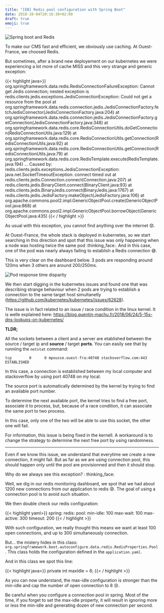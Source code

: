 ```yaml
---
title: "[EN] Redis pool configuration with Spring Boot"
date: 2018-10-04T20:16:38+02:00
draft: true
emoji: true
---
```


![Spring boot and Redis](https://sdqali.in//images/redis-spring-boot.png)

To make our CMS fast and efficient, we obviously use caching. At Ouest-France, we choosed Redis.

But sometimes, after a brand new deployement on our kubernetes we were experiencing a lot more of cache MISS and this very strange and generic exception:

{{< highlight java>}}
org.springframework.data.redis.RedisConnectionFailureException: Cannot get Jedis connection; nested exception is redis.clients.jedis.exceptions.JedisConnectionException: Could not get a resource from the pool
	at org.springframework.data.redis.connection.jedis.JedisConnectionFactory.fetchJedisConnector(JedisConnectionFactory.java:204)
	at org.springframework.data.redis.connection.jedis.JedisConnectionFactory.getConnection(JedisConnectionFactory.java:348)
	at org.springframework.data.redis.core.RedisConnectionUtils.doGetConnection(RedisConnectionUtils.java:129)
	at org.springframework.data.redis.core.RedisConnectionUtils.getConnection(RedisConnectionUtils.java:92)
	at org.springframework.data.redis.core.RedisConnectionUtils.getConnection(RedisConnectionUtils.java:79)
	at org.springframework.data.redis.core.RedisTemplate.execute(RedisTemplate.java:194)
    ...
Caused by: redis.clients.jedis.exceptions.JedisConnectionException: java.net.SocketTimeoutException: connect timed out
	at redis.clients.jedis.Connection.connect(Connection.java:207)
	at redis.clients.jedis.BinaryClient.connect(BinaryClient.java:93)
	at redis.clients.jedis.BinaryJedis.connect(BinaryJedis.java:1767)
	at redis.clients.jedis.JedisFactory.makeObject(JedisFactory.java:106)
	at org.apache.commons.pool2.impl.GenericObjectPool.create(GenericObjectPool.java:868)
	at org.apache.commons.pool2.impl.GenericObjectPool.borrowObject(GenericObjectPool.java:435)
{{< / highlight >}}

As usual with this exception, you cannot find anything over the internet :worried:.

At Ouest-France, the whole stack is deployed in kubernetes, so we start searching in this direction and spot that this issue was only happening when a node was hosting twice the same pod :thinking_face:. And in this case, one of the pod was nearly always failing to establish a Redis connection :sweat_smile:.

This is very clear on the dashboard below. 3 pods are responding around 120ms when 3 others are around 200/250ms.

![Pod response time disparity](images/posts/2018-10-04-pod-response-time-disparity.png)

We then start digging in the kubernetes issues and found one that was describing strange behaviour when 2 pods are trying to establish a connection to the same target host simultanetly (https://github.com/kubernetes/kubernetes/issues/62628).

The issue is in fact related to an issue / race condition in the linux kernel. It is welle explained here: https://blog.quentin-machu.fr/2018/06/24/5-15s-dns-lookups-on-kubernetes/

**TLDR;**

All the sockets between a client and a server are etablished between the source / target ip and **source** / target **ports**. You can easily see that by runniing the `netstat` command: 

```
tcp        0      0 mpousse.ouest-fra:40748 stackoverflow.com:443   ESTABLISHED
```

In this case, a connection is established between my local computer and stackoverflow by using port 40748 on my local.

The source port is automatically determined by the kernel by trying to find an available port number.

To determine the next available port, the kernel tries to find a free port, associate it to process, but, because of a race condition, it can associate the same port to two process.

In this case, only one of the two will be able to use this socket, the other one will fail.

For information, this issue is being fixed in the kernell. A workaround is to change the strategy to determine the next free port by using randomness.

---

Even if we know this issue, we understand that everytime we create a new connection, it might fail. But as far as we are using connection pool, this should happen only until the pool are provisionned and then it should stop.

Why do we always see this exception? : thinking_face:

Well, we dig in our redis monitoring dashboard, we spot that we had about 1200 new connections from our application to redis :cold_sweat:. The goal of using a connection pool is to avoid such situation.

We then double check our redis configuration: 

{{< highlight yaml>}}
spring:
  redis:
    pool:
      min-idle: 100
      max-wait: 100
      max-active: 300
    timeout: 200
{{< / highlight >}}

With such configuration, we really thought this means we want at least 100 open connections, and up to 300 simultaneously connection.

But... the mistery hides in this class: `org.springframework.boot.autoconfigure.data.redis.RedisProperties.Pool`.  This class holds the configuration defined in the `application.yaml`.


And in this class we spot this line: 

{{< highlight java>}}
    private int maxIdle = 8;
{{< / highlight >}}

As you can now understand, the max-idle configuration is stronger than the min-idle and cap the number of open connection to 8 :cry:.

Be careful when you configure a connection pool in spring. Most of the time, if you forget to set the max-idle property, it will result in ignoring more or less the min-idle and generating dozen of new connection per second.